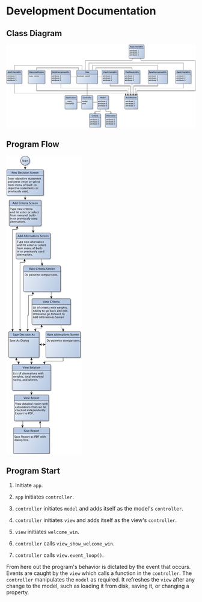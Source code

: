 # Development Documentation

## Class Diagram

![Class Diagram](img/yed/class_diagram.png)

## Program Flow

<img src="img/yed/screens.png" width="200">

## Program Start

1. Initiate `app`.

1. `app` initiates `controller`.

1. `controller` initiates `model` and adds itself as the model's `controller`.

1. `controller` initiates `view` and adds itself as the view's `controller`.

1. `view` initiates `welcome_win`.

1. `controller` calls `view_show_welcome_win`.

1. `controller` calls `view.event_loop()`.

From here out the program's behavior is dictated by the event that occurs. Events are caught by the `view` which calls a function in the `controller`. The `controller` manipulates the `model` as required. It refreshes the `view` after any change to the model, such as loading it from disk, saving it, or changing a property.
